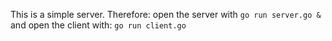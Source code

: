 This is a simple server.
Therefore: open the server with 
```go run server.go &```
and open the client with:
```go run client.go```


